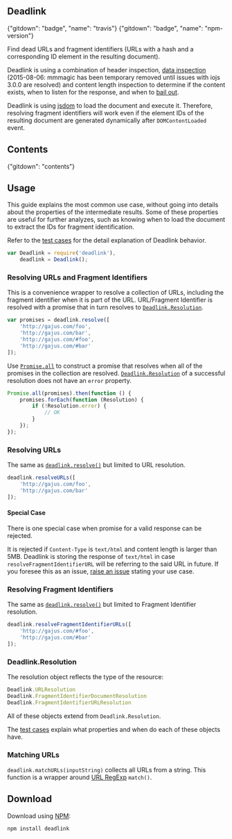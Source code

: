 ## Deadlink

{"gitdown": "badge", "name": "travis"}
{"gitdown": "badge", "name": "npm-version"}

Find dead URLs and fragment identifiers (URLs with a hash and a corresponding ID element in the resulting document).

Deadlink is using a combination of header inspection, [data inspection](https://github.com/mscdex/mmmagic) (2015-08-06: mmmagic has been temporary removed until issues with iojs 3.0.0 are resolved) and content length inspection to determine if the content exists, when to listen for the response, and when to [bail out](#special-case).

Deadlink is using [jsdom](https://github.com/tmpvar/jsdom) to load the document and execute it. Therefore, resolving fragment identifiers will work even if the element IDs of the resulting document are generated dynamically after `DOMContentLoaded` event.

## Contents

{"gitdown": "contents"}

## Usage

This guide explains the most common use case, without going into details about the properties of the intermediate results. Some of these properties are useful for further analyzes, such as knowing when to load the document to extract the IDs for fragment identification.

Refer to the [test cases](https://github.com/gajus/deadlink/tree/master/tests) for the detail explanation of Deadlink behavior.

```js
var Deadlink = require('deadlink'),
    deadlink = Deadlink();
```

### Resolving URLs and Fragment Identifiers

This is a convenience wrapper to resolve a collection of URLs, including the fragment identifier when it is part of the URL. URL/Fragment Identifier is resolved with a promise that in turn resolves to [`Deadlink.Resolution`](#deadlinkresolution).

```js
var promises = deadlink.resolve([
    'http://gajus.com/foo',
    'http://gajus.com/bar',
    'http://gajus.com/#foo',
    'http://gajus.com/#bar'
]);
```

Use [`Promise.all`](https://developer.mozilla.org/en-US/docs/Web/JavaScript/Reference/Global_Objects/Promise/all) to construct a promise that resolves when all of the promises in the collection are resolved. [`Deadlink.Resolution`](#deadlinkresolution) of a successful resolution does not have an `error` property.

```js
Promise.all(promises).then(function () {
    promises.forEach(function (Resolution) {
        if (!Resolution.error) {
            // OK
        }
    });
});
```

### Resolving URLs

The same as [`deadlink.resolve()`](#resolving-urls-and-fragment-identifiers) but limited to URL resolution.

```js
deadlink.resolveURLs([
    'http://gajus.com/foo',
    'http://gajus.com/bar'
]);
```

#### Special Case

There is one special case when promise for a valid response can be rejected.

It is rejected if `Content-Type` is `text/html` and content length is larger than 5MB. Deadlink is storing the response of `text/html` in case `resolveFragmentIdentifierURL` will be referring to the said URL in future. If you foresee this as an issue, [raise an issue](https://github.com/gajus/deadlink/issues) stating your use case.

### Resolving Fragment Identifiers

The same as [`deadlink.resolve()`](#resolving-urls-and-fragment-identifiers) but limited to Fragment Identifier resolution.

```js
deadlink.resolveFragmentIdentifierURLs([
    'http://gajus.com/#foo',
    'http://gajus.com/#bar'
]);
```

### Deadlink.Resolution

The resolution object reflects the type of the resource:

```js
Deadlink.URLResolution
Deadlink.FragmentIdentifierDocumentResolution
Deadlink.FragmentIdentifierURLResolution
```

All of these objects extend from `Deadlink.Resolution`.

The [test cases](https://github.com/gajus/deadlink/tree/master/tests) explain what properties and when do each of these objects have.

### Matching URLs

`deadlink.matchURLs(inputString)` collects all URLs from a string. This function is a wrapper around [URL RegExp](https://github.com/gajus/url-regexp) `match()`.

## Download

Download using [NPM](https://www.npmjs.org/):

```sh
npm install deadlink
```
